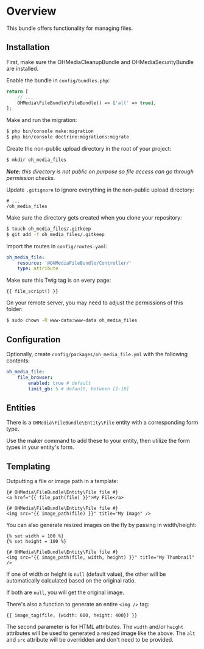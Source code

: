 # Overview

This bundle offers functionality for managing files.

## Installation

First, make sure the OHMediaCleanupBundle and OHMediaSecurityBundle are installed.

Enable the bundle in `config/bundles.php`:

```php
return [
    // ...
    OHMedia\FileBundle\FileBundle() => ['all' => true],
];
```

Make and run the migration:

```bash
$ php bin/console make:migration
$ php bin/console doctrine:migrations:migrate
```

Create the non-public upload directory in the root of your project:

```bash
$ mkdir oh_media_files
```

_**Note:** this directory is not public on purpose so file access can go through
permission checks._

Update `.gitignore` to ignore everything in the non-public upload directory:

```
# ...
/oh_media_files
```

Make sure the directory gets created when you clone your repository:

```bash
$ touch oh_media_files/.gitkeep
$ git add -f oh_media_files/.gitkeep
```

Import the routes in `config/routes.yaml`:

```yaml
oh_media_file:
    resource: '@OHMediaFileBundle/Controller/'
    type: attribute
```

Make sure this Twig tag is on every page:

```twig
{{ file_script() }}
```

On your remote server, you may need to adjust the permissions of this folder:

```bash
$ sudo chown -R www-data:www-data oh_media_files
```

## Configuration

Optionally, create `config/packages/oh_media_file.yml` with the following contents:

```yaml
oh_media_file:
    file_browser:
        enabled: true # default
        limit_gb: 5 # default, between [1-10]
```

## Entities

There is a `OHMedia\FileBundle\Entity\File` entity with a corresponding form type.

Use the maker command to add these to your entity, then utilize the form types in your entity's form.

## Templating

Outputting a file or image path in a template:

```twig
{# OHMedia\FileBundle\Entity\File file #}
<a href="{{ file_path(file) }}">My File</a>

{# OHMedia\FileBundle\Entity\File file #}
<img src="{{ image_path(file) }}" title="My Image" />
```

You can also generate resized images on the fly by passing in width/height:

```twig
{% set width = 100 %}
{% set height = 100 %}

{# OHMedia\FileBundle\Entity\File file #}
<img src="{{ image_path(file, width, height) }}" title="My Thumbnail" />
```

If one of width or height is `null` (default value),
the other will be automatically calculated based on the original ratio.

If both are `null`, you will get the original image.

There's also a function to generate an entire `<img />` tag:

```twig
{{ image_tag(file, {width: 600, height: 400}) }}
```

The second parameter is for HTML attributes. The `width` and/or `height`
attributes will be used to generated a resized image like the above. The `alt`
and `src` attribute will be overridden and don't need to be provided.
